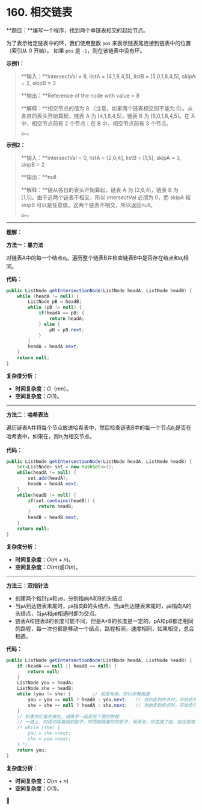 # 160. 相交链表

**题目：**编写一个程序，找到两个单链表相交的起始节点。

为了表示给定链表中的环，我们使用整数 `pos` 来表示链表尾连接到链表中的位置（索引从 0 开始）。 如果 `pos` 是 `-1`，则在该链表中没有环。

**示例1：**

>**输入：**intersectVal = 8, listA = [4,1,8,4,5], listB = [5,0,1,8,4,5], skipA = 2, skipB = 3
>
>**输出：**Reference of the node with value = 8
>
>**解释：**相交节点的值为 8 （注意，如果两个链表相交则不能为 0）。从各自的表头开始算起，链表 A 为 [4,1,8,4,5]，链表 B 为 [5,0,1,8,4,5]。在 A 中，相交节点前有 2 个节点；在 B 中，相交节点前有 3 个节点。
>
><img src="http://blog.img.wangdankai.cn/160_example_1.png" alt="img" style="zoom:50%;" />

**示例2：**

>**输入：**intersectVal = 0, listA = [2,6,4], listB = [1,5], skipA = 3, skipB = 2
>
>**输出：**null
>
>**解释：**链从各自的表头开始算起，链表 A 为 [2,6,4]，链表 B 为 [1,5]。由于这两个链表不相交，所以 intersectVal 必须为 0，而 skipA 和 skipB 可以是任意值。这两个链表不相交，所以返回null。
>
><img src="http://blog.img.wangdankai.cn/160_example_3.png" alt="img" style="zoom:50%;" />



------



**题解：**

**方法一：暴力法**

对链表A中的每一个结点$a_i$，遍历整个链表B并检查链表B中是否存在结点和$a_i$相同。

**代码：**

```java
public ListNode getIntersectionNode(ListNode headA, ListNode headB) {
    while (headA != null) {
        ListNode pB = headB;
        while (pB != null) {
            if(headA == pB) {
                return headA;
            } else {
                pB = pB.next;
            }
        }
        headA = headA.next;
    }
    return null;
}
```

**复杂度分析：**

- **时间复杂度：**$O（mn）$。
- **空间复杂度：**$O(1)$。



-----



**方法二：哈希表法**

遍历链表A并将每个节点放进哈希表中，然后检查链表B中的每一个节点$b_i$是否在哈希表中，如果在，则$b_i$为相交节点。

**代码：**

```java
public ListNode getIntersectionNode(ListNode headA, ListNode headB) {
    Set<ListNode> set = new HashSet<>();
    while(headA != null) {
        set.add(headA);
        headA = headA.next;
    }
    while(headB != null) {
        if(set.contains(headB)) {
            return headB;
        }
        headB = headB.next;
    }
    return null;
}
```

**复杂度分析：**

- **时间复杂度：**$O(m + n)$。
- **空间复杂度：**$O(m)$或$O(n)$。



-----



**方法三：双指针法**

- 创建两个指针`pA`和`pB`，分别指向A和B的头结点
- 当`pA`到达链表末尾时，`pA`指向B的头结点，当`pB`到达链表末尾时，`pB`指向A的头结点，当`pA`和`pB`相遇时即为交点。
- 链表A和链表B的长度可能不同，但是A+B的长度是一定的，pA和pB都走相同的路程，每一次也都是移动一个结点，路程相同，速度相同，如果相交，总会相遇。

**代码：**

```java
public ListNode getIntersectionNode(ListNode headA, ListNode headB) {
    if (headA == null || headB == null) {
        return null;
    }
    ListNode you = headA;
    ListNode she = headB;
    while (you != she) {        // 若是有缘，你们早晚相遇
        you = you == null ? headB : you.next;   // 当你走到终点时，开始走她走过的路
        she = she == null ? headA : she.next;   // 当她走到终点时，开始走你走过的路
    }
    // 如果你们喜欢彼此，请携手一起走完下面的旅程
    // 一路上，时而你踩着她的影子，时而她踩着你的影子，渐渐地，你变成了她，她也变成了你。
    /* while (she) {
        you = she->next;
        she = you->next;
    } */
    return you;
}
```

**复杂度分析：**

- **时间复杂度：**$O(m + n)$
- **空间复杂度：**$O(1)$。

